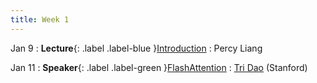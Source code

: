```yaml
---
title: Week 1
---
```


Jan 9
: **Lecture**{: .label .label-blue }[Introduction](#)
  : Percy Liang

Jan 11
: **Speaker**{: .label .label-green }[FlashAttention](#)
  : [Tri Dao](https://tridao.me) (Stanford)
